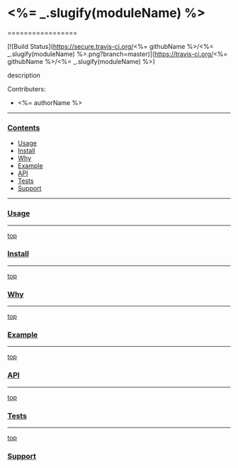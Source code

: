 # <%= _.slugify(moduleName) %>
=================

[![Build Status](https://secure.travis-ci.org/<%= githubName %>/<%= _.slugify(moduleName) %>.png?branch=master)](https://travis-ci.org/<%= githubName %>/<%= _.slugify(moduleName) %>)

description

Contributers:

- <%= authorName %>

---
### [Contents](id:contents)
- [Usage](#usage)
- [Install](#install)
- [Why](#why)
- [Example](#example)
- [API](#api)
- [Tests](#tests)
- [Support](#support)

---
### [Usage](id:usage)


---
[top](#contents)
### [Install](id:Install)

---
[top](#contents)
### [Why](id:why)

---
[top](#contents)
### [Example](id:example)

---
[top](#contents)
### [API](id:api)

---
[top](#contents)
### [Tests](id:tests)

---
[top](#contents)
### [Support](id:support)